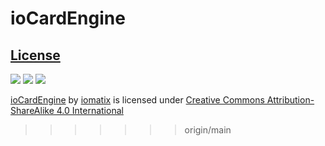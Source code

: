 # ioCardEngine 







## [License](LICENSE.md)

![](https://mirrors.creativecommons.org/presskit/icons/cc.svg?ref=chooser-v1) ![](https://mirrors.creativecommons.org/presskit/icons/by.svg?ref=chooser-v1) ![](https://mirrors.creativecommons.org/presskit/icons/sa.svg?ref=chooser-v1)


[ioCardEngine](https://github.com/iomatix/ioCardEngine) by [iomatix](https://github.com/iomatix) is licensed under [Creative Commons Attribution-ShareAlike 4.0 International](https://creativecommons.org/licenses/by-sa/4.0/?ref=chooser-v1)
>>>>>>> origin/main
